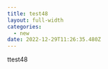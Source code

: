 ```yaml
---
title: test48
layout: full-width
categories:
  - new
date: 2022-12-29T11:26:35.480Z
---
```

t﻿test48